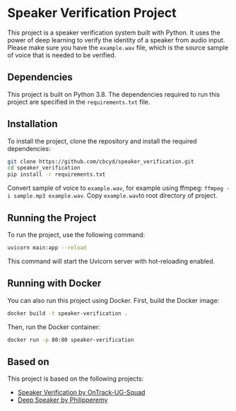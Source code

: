 # Speaker Verification Project

This project is a speaker verification system built with Python. It uses the power of deep learning to verify the identity of a speaker from audio input. 
Please make sure you have the `example.wav` file, which is the source sample of voice that is needed to be verified.

## Dependencies

This project is built on Python 3.8. The dependencies required to run this project are specified in the `requirements.txt` file.

## Installation

To install the project, clone the repository and install the required dependencies:

```bash
git clone https://github.com/cbcyd/speaker_verification.git
cd speaker_verification
pip install -r requirements.txt
```


Convert sample of voice to `example.wav`, for example using ffmpeg: `ffmpeg -i sample.mp3 example.wav`. Copy `example.wav`to root directory of project.

## Running the Project

To run the project, use the following command:

```bash
uvicorn main:app --reload
```

This command will start the Uvicorn server with hot-reloading enabled.

## Running with Docker

You can also run this project using Docker. First, build the Docker image:

```bash
docker build -t speaker-verification .
```

Then, run the Docker container:

```bash
docker run -p 80:80 speaker-verification
```

## Based on

This project is based on the following projects:

- [Speaker Verification by OnTrack-UG-Squad](https://github.com/OnTrack-UG-Squad/speaker-verification)
- [Deep Speaker by Philipperemy](https://github.com/philipperemy/deep-speaker)